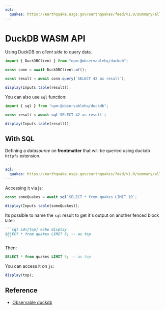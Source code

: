 ```yaml
---
sql:
  quakes: https://earthquake.usgs.gov/earthquakes/feed/v1.0/summary/all_day.csv
---
```


# DuckDB WASM API

Using DuckDB on _client side_ to query data.

```js echo
import { DuckDBClient } from "npm:@observablehq/duckdb";

const conn = await DuckDBClient.of();

const result = await conn.query(`SELECT 42 as result`);

display(Inputs.table(result));
```

You can also use `sql` function:

```js echo
import { sql } from "npm:@observablehq/duckdb";

const result = await sql`SELECT 42 as result`;

display(Inputs.table(result));
```

## With SQL

Defining a _datasource_ on **frontmatter** that will be queried using duckdb `httpfs` extension.

```yml
---
sql:
  quakes: https://earthquake.usgs.gov/earthquakes/feed/v1.0/summary/all_day.csv
---
```

Accessing it via js:

```js echo
const someQuakes = await sql`SELECT * from quakes LIMIT 10`;

display(Inputs.table(someQuakes));
```

Its possible to name the `sql` result to get it's output on another fenced block later:

````md
```sql id=[top] echo display
SELECT * from quakes LIMIT 5; -- as top
```
````

Then:

```sql id=[top] echo display
SELECT * from quakes LIMIT 5; -- as top
```

You can access it on `js`:

```js echo
display(top);
```

## Reference

- [Observable duckdb](https://observablehq.com/framework/lib/duckdb)
